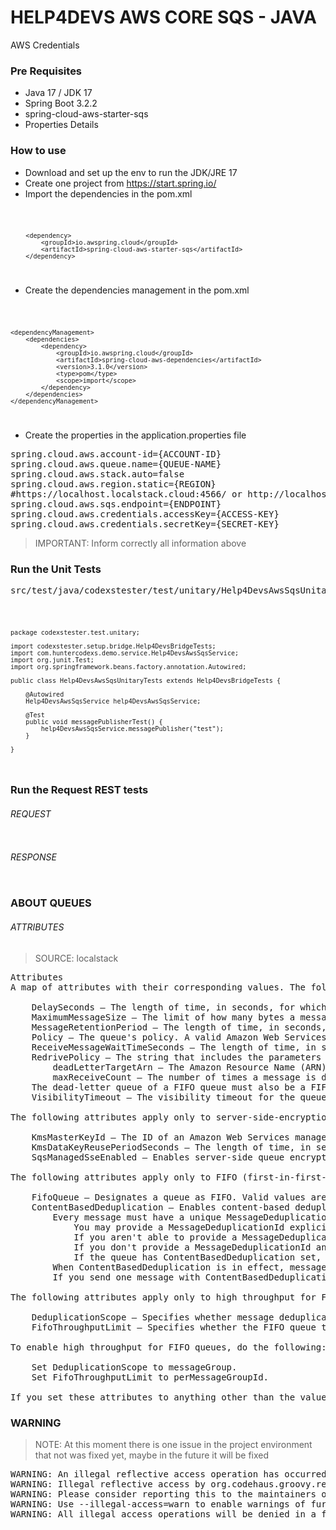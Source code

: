 # HELP4DEVS AWS CORE SQS - JAVA
AWS Credentials

### Pre Requisites

- Java 17 / JDK 17
- Spring Boot 3.2.2
- spring-cloud-aws-starter-sqs
- Properties Details

### How to use

- Download and set up the env to run the JDK/JRE 17
- Create one project from https://start.spring.io/
- Import the dependencies in the pom.xml

<code>

		<dependency>
			<groupId>io.awspring.cloud</groupId>
			<artifactId>spring-cloud-aws-starter-sqs</artifactId>
		</dependency>

</code>

- Create the dependencies management in the pom.xml

<code>

	<dependencyManagement>
		<dependencies>
			<dependency>
				<groupId>io.awspring.cloud</groupId>
				<artifactId>spring-cloud-aws-dependencies</artifactId>
				<version>3.1.0</version>
				<type>pom</type>
				<scope>import</scope>
			</dependency>
		</dependencies>
	</dependencyManagement>

</code>

- Create the properties in the application.properties file

<pre>
spring.cloud.aws.account-id={ACCOUNT-ID}
spring.cloud.aws.queue.name={QUEUE-NAME}
spring.cloud.aws.stack.auto=false
spring.cloud.aws.region.static={REGION}
#https://localhost.localstack.cloud:4566/ or http://localhost:4566
spring.cloud.aws.sqs.endpoint={ENDPOINT}
spring.cloud.aws.credentials.accessKey={ACCESS-KEY}
spring.cloud.aws.credentials.secretKey={SECRET-KEY}
</pre>

> IMPORTANT: Inform correctly all information above

### Run the Unit Tests

<pre>
src/test/java/codexstester/test/unitary/Help4DevsAwsSqsUnitaryTests.java
</pre>

<code>

    package codexstester.test.unitary;
    
    import codexstester.setup.bridge.Help4DevsBridgeTests;
    import com.huntercodexs.demo.service.Help4DevsAwsSqsService;
    import org.junit.Test;
    import org.springframework.beans.factory.annotation.Autowired;
    
    public class Help4DevsAwsSqsUnitaryTests extends Help4DevsBridgeTests {
    
        @Autowired
        Help4DevsAwsSqsService help4DevsAwsSqsService;
    
        @Test
        public void messagePublisherTest() {
            help4DevsAwsSqsService.messagePublisher("test");
        }
    
    }

</code>

### Run the Request REST tests

###### REQUEST

<pre>
</pre>

###### RESPONSE

<pre>
</pre>

### ABOUT QUEUES

###### ATTRIBUTES

> SOURCE: localstack

<pre>
Attributes
A map of attributes with their corresponding values. The following lists the names, descriptions, and values of the special request parameters that the CreateQueue action uses:

    DelaySeconds – The length of time, in seconds, for which the delivery of all messages in the queue is delayed. Valid values: An integer from 0 to 900 seconds (15 minutes). Default: 0.
    MaximumMessageSize – The limit of how many bytes a message can contain before Amazon SQS rejects it. Valid values: An integer from 1,024 bytes (1 KiB) to 262,144 bytes (256 KiB). Default: 262,144 (256 KiB).
    MessageRetentionPeriod – The length of time, in seconds, for which Amazon SQS retains a message. Valid values: An integer from 60 seconds (1 minute) to 1,209,600 seconds (14 days). Default: 345,600 (4 days).
    Policy – The queue's policy. A valid Amazon Web Services policy. For more information about policy structure, see Overview of Amazon Web Services IAM Policies in the Amazon IAM User Guide.
    ReceiveMessageWaitTimeSeconds – The length of time, in seconds, for which a ReceiveMessage action waits for a message to arrive. Valid values: An integer from 0 to 20 (seconds). Default: 0.
    RedrivePolicy – The string that includes the parameters for the dead-letter queue functionality of the source queue as a JSON object. For more information about the redrive policy and dead-letter queues, see Using Amazon SQS Dead-Letter Queues in the Amazon SQS Developer Guide.
        deadLetterTargetArn – The Amazon Resource Name (ARN) of the dead-letter queue to which Amazon SQS moves messages after the value of maxReceiveCount is exceeded.
        maxReceiveCount – The number of times a message is delivered to the source queue before being moved to the dead-letter queue. When the ReceiveCount for a message exceeds the maxReceiveCount for a queue, Amazon SQS moves the message to the dead-letter-queue.
    The dead-letter queue of a FIFO queue must also be a FIFO queue. Similarly, the dead-letter queue of a standard queue must also be a standard queue.
    VisibilityTimeout – The visibility timeout for the queue, in seconds. Valid values: An integer from 0 to 43,200 (12 hours). Default: 30. For more information about the visibility timeout, see Visibility Timeout in the Amazon SQS Developer Guide.

The following attributes apply only to server-side-encryption:

    KmsMasterKeyId – The ID of an Amazon Web Services managed customer master key (CMK) for Amazon SQS or a custom CMK. For more information, see Key Terms. While the alias of the Amazon Web Services managed CMK for Amazon SQS is always alias/aws/sqs, the alias of a custom CMK can, for example, be alias/MyAlias . For more examples, see KeyId in the Key Management Service API Reference.
    KmsDataKeyReusePeriodSeconds – The length of time, in seconds, for which Amazon SQS can reuse a data key to encrypt or decrypt messages before calling KMS again. An integer representing seconds, between 60 seconds (1 minute) and 86,400 seconds (24 hours). Default: 300 (5 minutes). A shorter time period provides better security but results in more calls to KMS which might incur charges after Free Tier. For more information, see How Does the Data Key Reuse Period Work?.
    SqsManagedSseEnabled – Enables server-side queue encryption using SQS owned encryption keys. Only one server-side encryption option is supported per queue (e.g. SSE-KMS or SSE-SQS).

The following attributes apply only to FIFO (first-in-first-out) queues:

    FifoQueue – Designates a queue as FIFO. Valid values are true and false. If you don't specify the FifoQueue attribute, Amazon SQS creates a standard queue. You can provide this attribute only during queue creation. You can't change it for an existing queue. When you set this attribute, you must also provide the MessageGroupId for your messages explicitly. For more information, see FIFO queue logic in the Amazon SQS Developer Guide.
    ContentBasedDeduplication – Enables content-based deduplication. Valid values are true and false. For more information, see Exactly-once processing in the Amazon SQS Developer Guide. Note the following:
        Every message must have a unique MessageDeduplicationId.
            You may provide a MessageDeduplicationId explicitly.
            If you aren't able to provide a MessageDeduplicationId and you enable ContentBasedDeduplication for your queue, Amazon SQS uses a SHA-256 hash to generate the MessageDeduplicationId using the body of the message (but not the attributes of the message).
            If you don't provide a MessageDeduplicationId and the queue doesn't have ContentBasedDeduplication set, the action fails with an error.
            If the queue has ContentBasedDeduplication set, your MessageDeduplicationId overrides the generated one.
        When ContentBasedDeduplication is in effect, messages with identical content sent within the deduplication interval are treated as duplicates and only one copy of the message is delivered.
        If you send one message with ContentBasedDeduplication enabled and then another message with a MessageDeduplicationId that is the same as the one generated for the first MessageDeduplicationId, the two messages are treated as duplicates and only one copy of the message is delivered.

The following attributes apply only to high throughput for FIFO queues:

    DeduplicationScope – Specifies whether message deduplication occurs at the message group or queue level. Valid values are messageGroup and queue.
    FifoThroughputLimit – Specifies whether the FIFO queue throughput quota applies to the entire queue or per message group. Valid values are perQueue and perMessageGroupId. The perMessageGroupId value is allowed only when the value for DeduplicationScope is messageGroup.

To enable high throughput for FIFO queues, do the following:

    Set DeduplicationScope to messageGroup.
    Set FifoThroughputLimit to perMessageGroupId.

If you set these attributes to anything other than the values shown for enabling high throughput, normal throughput is in effect and deduplication occurs as specified. For information on throughput quotas, see Quotas related to messages in the Amazon SQS Developer Guide.
</pre>

### WARNING

> NOTE: At this moment there is one issue in the project environment that not
> was fixed yet, maybe in the future it will be fixed

<pre>
WARNING: An illegal reflective access operation has occurred
WARNING: Illegal reflective access by org.codehaus.groovy.reflection.CachedClass (file:/home/jereelton/.m2/repository/org/codehaus/groovy/groovy/2.5.13/groovy-2.5.13.jar) to method java.lang.Object.finalize()
WARNING: Please consider reporting this to the maintainers of org.codehaus.groovy.reflection.CachedClass
WARNING: Use --illegal-access=warn to enable warnings of further illegal reflective access operations
WARNING: All illegal access operations will be denied in a future release
</pre>

